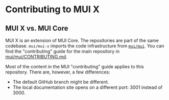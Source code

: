 # Contributing to MUI X

## MUI X vs. MUI Core

MUI X is an extension of MUI Core.
The repositories are part of the same codebase.
`mui/mui-x` imports the code infrastructure from [`mui/mui`](https://github.com/mui/mui).
You can find the "contributing" guide for the main repository in [mui/mui/CONTRIBUTING.md](https://github.com/mui/mui/blob/HEAD/CONTRIBUTING.md).

Most of the content in the MUI "contributing" guide applies to this repository.
There are, however, a few differences:

- The default GitHub branch might be different.
- The local documentation site opens on a different port: 3001 instead of 3000.

